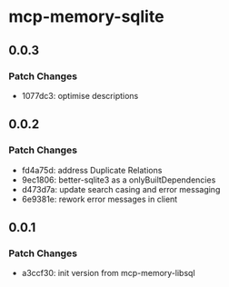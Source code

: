 # mcp-memory-sqlite

## 0.0.3

### Patch Changes

- 1077dc3: optimise descriptions

## 0.0.2

### Patch Changes

- fd4a75d: address Duplicate Relations
- 9ec1806: better-sqlite3 as a onlyBuiltDependencies
- d473d7a: update search casing and error messaging
- 6e9381e: rework error messages in client

## 0.0.1

### Patch Changes

- a3ccf30: init version from mcp-memory-libsql
